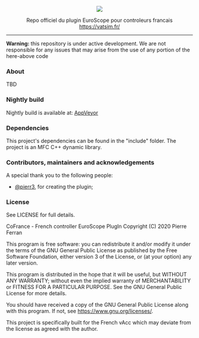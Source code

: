 <p align="center"><img src="https://i.imgur.com/n17WHdO.png" width="auto"></p>

<p align="center">Repo officiel du plugin EuroScope pour controleurs francais<br>
<a href="https://vatsim.fr/" target="_blank">https://vatsim.fr/</a>
</p>

---

**Warning:** this repository is under active development. We are not responsible for any issues that may arise from the use of any portion of the here-above code

### About

TBD

### Nightly build

Nightly build is available at: [AppVeyor](https://ci.appveyor.com/api/projects/pierr3/CoFrance/artifacts/CoFrance-nightly.zip)

### Dependencies

This project's dependencies can be found in the "include" folder.
The project is an MFC C++ dynamic library.

### Contributors, maintainers and acknowledgements

A special thank you to the following people:
- [@pierr3](https://github.com/pierr3), for creating the plugin;

### License

See LICENSE for full details.

CoFrance - French controller EuroScope PlugIn
Copyright (C) 2020  Pierre Ferran

This program is free software: you can redistribute it and/or modify
it under the terms of the GNU General Public License as published by
the Free Software Foundation, either version 3 of the License, or
(at your option) any later version.

This program is distributed in the hope that it will be useful,
but WITHOUT ANY WARRANTY; without even the implied warranty of
MERCHANTABILITY or FITNESS FOR A PARTICULAR PURPOSE.  See the
GNU General Public License for more details.

You should have received a copy of the GNU General Public License
along with this program.  If not, see <https://www.gnu.org/licenses/>.

This project is specifically built for the French vAcc which may deviate from the license as agreed with the author.
